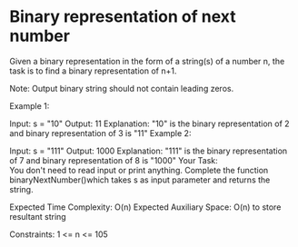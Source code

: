 # Binary representation of next number

Given a binary representation in the form of a string(s) of a number n, the task is to find a binary representation of n+1.

Note: Output binary string should not contain leading zeros.

Example 1:

Input: s = "10"
Output: 11
Explanation: "10" is the binary representation of 2 and binary representation of 3 is "11"
Example 2:

Input: s = "111"
Output: 1000
Explanation: "111" is the binary representation of 7 and binary representation of 8 is "1000"
Your Task:  
You don't need to read input or print anything. Complete the function binaryNextNumber()which takes s as input parameter and returns the string.

Expected Time Complexity: O(n)
Expected Auxiliary Space: O(n) to store resultant string  

Constraints:
1 <= n <= 105